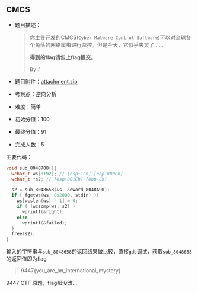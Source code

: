 ## CMCS

- 题目描述：

  > 你主导开发的CMCS(`Cyber Malware Control Software`)可以对全球各个角落的网络爬虫进行监控。但是今天，它似乎失灵了…… 
  >
  > **得到的flag请包上flag提交。** 
  >
  > By *?*

 - 题目附件：[attachment.zip](https://cdn.jsdelivr.net/gh/SignorMercurio/MetasequoiaCTF@master/Reverse/CMCS/attachment.zip)

 - 考察点：逆向分析

 - 难度：简单

 - 初始分值：100

 - 最终分值：91

 - 完成人数：5

主要代码：

```c
void sub_8048708(){
  wchar_t ws[8192]; // [esp+1Ch] [ebp-800Ch]
  wchar_t *s2; // [esp+801Ch] [ebp-Ch]

  s2 = sub_8048658(&s, &dword_8048A90);
  if ( fgetws(ws, 0x2000, stdin) ){
    ws[wcslen(ws) - 1] = 0;
    if ( !wcscmp(ws, s2) )
      wprintf(&right);
    else
      wprintf(&failed);
  }
  free(s2);
}
```

输入的字符串与`sub_8048658`的返回结果做比较，直接`gdb`调试，获取`sub_8048658`的返回值即为flag

> 9447{you_are_an_international_mystery}

9447 CTF 原题，flag都没改...